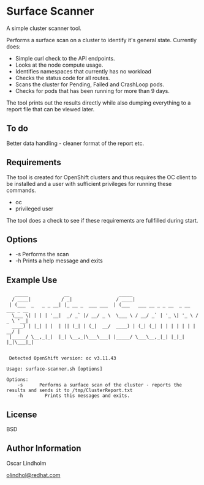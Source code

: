 Surface Scanner
=========

A simple cluster scanner tool.

Performs a surface scan on a cluster to identify it's general state. Currently does:
- Simple curl check to the API endpoints.
- Looks at the node compute usage.
- Identifies namespaces that currently has no workload
- Checks the status code for all routes.
- Scans the cluster for Pending, Failed and CrashLoop pods.
- Checks for pods that has been running for more than 9 days.

The tool prints out the results directly while also dumping everything to a report file that can be viewed later.

To do
------------

Better data handling - cleaner format of the report etc.

Requirements
------------

The tool is created for OpenShift clusters and thus requires the OC client to be installed and a user with sufficient privileges for running these commands.
- oc
- privileged user

The tool does a check to see if these requirements are fullfilled during start.

Options
--------------

* -s  Performs the scan
* -h  Prints a help message and exits

Example Use
----------------
```
   _____             __                  _____                                 
  / ____|           / _|                / ____|                                
 | (___  _   _ _ __| |_ __ _  ___ ___  | (___   ___ __ _ _ __  _ __   ___ _ __ 
  \___ \| | | | '__|  _/ _` |/ __/ _ \  \___ \ / __/ _` | '_ \| '_ \ / _ \ '__|
  ____) | |_| | |  | || (_| | (_|  __/  ____) | (_| (_| | | | | | | |  __/ |   
 |_____/ \__,_|_|  |_| \__,_|\___\___| |_____/ \___\__,_|_| |_|_| |_|\___|_|   
                                                                               
                                                                               
 Detected OpenShift version: oc v3.11.43

Usage: surface-scanner.sh [options]

Options:
    -s      Performs a surface scan of the cluster - reports the results and sends it to /tmp/ClusterReport.txt
    -h		  Prints this messages and exits.

```

License
-------

BSD

Author Information
------------------

Oscar Lindholm 

olindhol@redhat.com